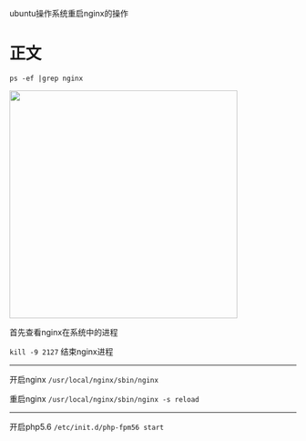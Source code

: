 ubuntu操作系统重启nginx的操作

<!-- more -->
# 正文
`
    ps -ef |grep nginx
`

<img src="/uploads/images/Ubuntu重启Nginx/ubuntu重启nginx-查看进程.png" width="400" height="400">

首先查看nginx在系统中的进程


`
    kill -9 2127
`
结束nginx进程

-----

开启nginx
`
/usr/local/nginx/sbin/nginx
`

重启nginx
`
/usr/local/nginx/sbin/nginx -s reload
`

-----

开启php5.6
`
    /etc/init.d/php-fpm56 start
`

